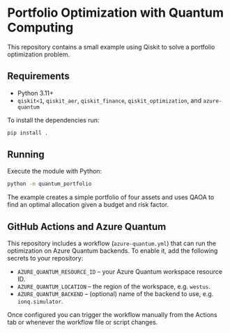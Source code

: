 # Portfolio Optimization with Quantum Computing

This repository contains a small example using Qiskit to solve a portfolio optimization problem.

## Requirements

- Python 3.11+
- `qiskit<1`, `qiskit_aer`, `qiskit_finance`, `qiskit_optimization`, and `azure-quantum`

To install the dependencies run:

```bash
pip install .
```

## Running

Execute the module with Python:

```bash
python -m quantum_portfolio
```

The example creates a simple portfolio of four assets and uses QAOA to find an optimal allocation given a budget and risk factor.

## GitHub Actions and Azure Quantum

This repository includes a workflow (`azure-quantum.yml`) that can run the
optimization on Azure Quantum backends. To enable it, add the following secrets
to your repository:

- `AZURE_QUANTUM_RESOURCE_ID` – your Azure Quantum workspace resource ID.
- `AZURE_QUANTUM_LOCATION` – the region of the workspace, e.g. `westus`.
- `AZURE_QUANTUM_BACKEND` – (optional) name of the backend to use, e.g.
  `ionq.simulator`.

Once configured you can trigger the workflow manually from the Actions tab or
whenever the workflow file or script changes.
